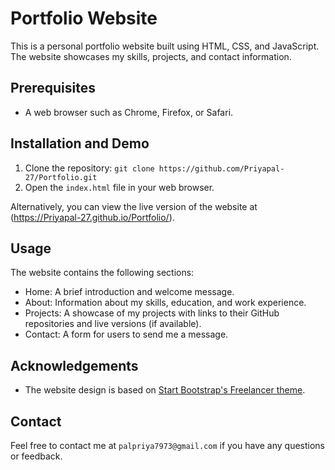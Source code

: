 # Portfolio Website

This is a personal portfolio website built using HTML, CSS, and JavaScript. The website showcases my skills, projects, and contact information.

## Prerequisites

- A web browser such as Chrome, Firefox, or Safari.

## Installation and Demo

1. Clone the repository: `git clone https://github.com/Priyapal-27/Portfolio.git`
2. Open the `index.html` file in your web browser.

Alternatively, you can view the live version of the website at (https://Priyapal-27.github.io/Portfolio/).

## Usage

The website contains the following sections:

- Home: A brief introduction and welcome message.
- About: Information about my skills, education, and work experience.
- Projects: A showcase of my projects with links to their GitHub repositories and live versions (if available).
- Contact: A form for users to send me a message.

## Acknowledgements

- The website design is based on [Start Bootstrap's Freelancer theme](https://startbootstrap.com/theme/freelancer).

## Contact

Feel free to contact me at `palpriya7973@gmail.com` if you have any questions or feedback.

